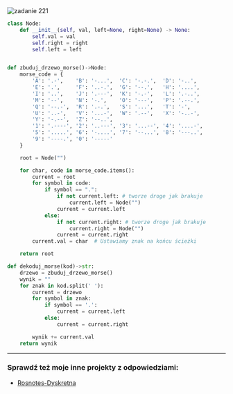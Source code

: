 <picture>
  <source srcset="../../srt/zbior_zadan/221.png" media="(prefers-color-scheme: light)">
  <source srcset="../../srt/zbior_zadan/black_221.png" media="(prefers-color-scheme: dark)">
  <img src="../../srt/zbior_zadan/black_221.png" alt="zadanie 221">
</picture>

```python
class Node:
    def __init__(self, val, left=None, right=None) -> None:
        self.val = val
        self.right = right
        self.left = left


def zbuduj_drzewo_morse()->Node:
    morse_code = {
        'A': '.-',    'B': '-...',  'C': '-.-.',  'D': '-..',
        'E': '.',     'F': '..-.',  'G': '--.',   'H': '....',
        'I': '..',    'J': '.---',  'K': '-.-',   'L': '.-..',
        'M': '--',    'N': '-.',    'O': '---',   'P': '.--.',
        'Q': '--.-',  'R': '.-.',   'S': '...',   'T': '-',
        'U': '..-',   'V': '...-',  'W': '.--',   'X': '-..-',
        'Y': '-.--',  'Z': '--..',
        '1': '.----', '2': '..---', '3': '...--', '4': '....-',
        '5': '.....', '6': '-....', '7': '--...', '8': '---..',
        '9': '----.', '0': '-----'
    }

    root = Node("")

    for char, code in morse_code.items():
        current = root
        for symbol in code:
            if symbol == ".":
                if not current.left: # tworze droge jak brakuje 
                    current.left = Node("")
                current = current.left
            else:
                if not current.right: # tworze droge jak brakuje 
                    current.right = Node("")
                current = current.right
        current.val = char  # Ustawiamy znak na końcu ścieżki

    return root

def dekoduj_morse(kod)->str:
    drzewo = zbuduj_drzewo_morse()
    wynik = ""
    for znak in kod.split(' '):
        current = drzewo
        for symbol in znak:
            if symbol == '.':
                current = current.left
            else:
                current = current.right

        wynik += current.val
    return wynik
```


---
### Sprawdź też moje inne projekty z odpowiedziami:
- [Rosnotes-Dyskretna](https://github.com/kamilGie/Rosnotes-Dyskretna)
